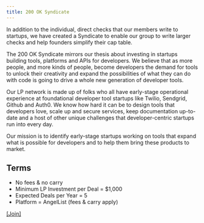 ```yaml
---
title: 200 OK Syndicate
---
```

In addition to the individual, direct checks that our members write to startups, we have created a Syndicate to enable our group to write larger checks and help founders simplify their cap table.

The 200 OK Syndicate mirrors our thesis about investing in startups building tools, platforms and APIs for developers. We believe that as more people, and more kinds of people, become developers the demand for tools to unlock their creativity and expand the possibilities of what they can do with code is going to drive a whole new generation of developer tools.

Our LP network is made up of folks who all have early-stage operational experience at foundational developer tool startups like Twilio, Sendgrid, Github and Auth0. We know how hard it can be to design tools that developers love, scale up and secure services, keep documentation up-to-date and a host of other unique challenges that developer-centric startups run into every day.

Our mission is to identify early-stage startups working on tools that expand what is possible for developers and to help them bring these products to market.

## Terms

* No fees & no carry
* Minimum LP Investment per Deal = $1,​000
* Expected Deals per Year = 5
* Platform = AngelList (fees & carry apply)

[[Join]](https://angel.co/s/http-200-ok/w7Q2q)